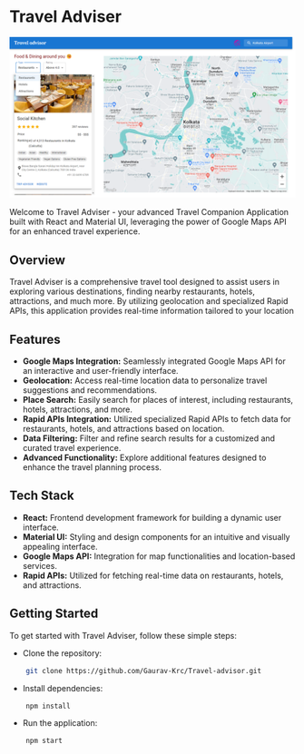 
# Travel Adviser

![App Screenshot](https://github.com/Gaurav-Krc/Travel-advisor/blob/main/image.png)

Welcome to Travel Adviser - your advanced Travel Companion Application built with React and Material UI, leveraging the power of Google Maps API for an enhanced travel experience.


## Overview
Travel Adviser is a comprehensive travel tool designed to assist users in exploring various destinations, finding nearby restaurants, hotels, attractions, and much more. By utilizing geolocation and specialized Rapid APIs, this application provides real-time information tailored to your location
## Features

- **Google Maps Integration:** Seamlessly integrated Google Maps API for an interactive and user-friendly interface.
- **Geolocation:** Access real-time location data to personalize travel suggestions and recommendations.
- **Place Search:** Easily search for places of interest, including restaurants, hotels, attractions, and more.
- **Rapid APIs Integration:** Utilized specialized Rapid APIs to fetch data for restaurants, hotels, and attractions based on location.
- **Data Filtering:** Filter and refine search results for a customized and curated travel experience.
- **Advanced Functionality:** Explore additional features designed to enhance the travel planning process.


## Tech Stack

- **React:** Frontend development framework for building a dynamic user interface.
- **Material UI:** Styling and design components for an intuitive and visually appealing interface.
- **Google Maps API:** Integration for map functionalities and location-based services.
- **Rapid APIs:** Utilized for fetching real-time data on restaurants, hotels, and attractions.



## Getting Started
To get started with Travel Adviser, follow these simple steps:

- Clone the repository: 
```bash
    git clone https://github.com/Gaurav-Krc/Travel-advisor.git
```
- Install dependencies:
```bash
    npm install
```
- Run the application: 
```bash
    npm start
```
